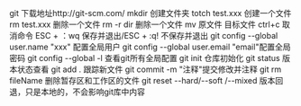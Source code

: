 git 下载地址http://git-scm.com/
mkdir 创建文件夹
totch test.xxx 创建一个文件
rm test.xxx 删除一个文件
rm -r dir 删除一个文件
mv  原文件  目标文件
ctrl+c 取消命令
ESC + ：wq 保存并退出/ESC + :q! 不保存并退出
git config --global user.name "xxx" 配置全局用户
git config --global user.email "email"配置全局密码
git config --global -l   查看git所有全局配置
git init 仓库初始化
git status 版本状态查看
git add . 跟踪新文件
git commit -m "注释"提交修改并注释
git rm fileName  删除暂存区和工作区的文件
git reset --hard/--soft /--mixed 版本回退，只是本地的，不会影响git库中内容





